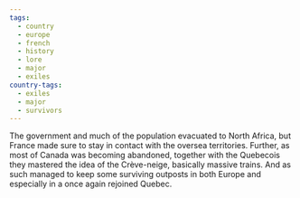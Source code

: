 ```yaml
---
tags:
  - country
  - europe
  - french
  - history
  - lore
  - major
  - exiles
country-tags:
  - exiles
  - major
  - survivors
---
```

The government and much of the population evacuated to North Africa, but France made sure to stay in contact with the oversea territories.
Further, as most of Canada was becoming abandoned, together with the Quebecois they mastered the idea of the Crève-neige, basically massive trains. And as such managed to keep some surviving outposts in both Europe and especially in a once again rejoined Quebec.
